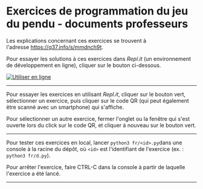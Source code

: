 # Exercices de programmation du jeu du pendu - documents professeurs

Les explications concernant ces exercices se trouvent à l'adresse https://q37.info/s/mmdnch9t.

Pour essayer les solutions à ces exercices dans *Repl.it* (un environnement de développement en ligne), cliquer sur le bouton ci-dessous.

[![Utiliser en ligne](https://q37.info/s/pcn9vgnj.svg)](https://repl.it/github/epeios-q37/hangman-fr-teacher)


---

Pour essayer les exercices en utilisant *Repl.it*, cliquer sur le bouton vert, sélectionner un exercice, puis cliquer sur le code QR (qui peut également être scanné avec un smartphone) qui s'affiche.

Pour sélectionner un autre exercice, fermer l'onglet ou la fenêtre qui s'est ouverte lors du click sur le code QR, et cliquer à nouveau sur le bouton vert.

---

Pour tester ces exercices en local, lancer `python3 fr/<id>.py`dans une console à la racine du dépôt, où `<id>` est l'identifiant de l'exercice (ex. : `python3 fr/d.py`).

Pour arrêter l'exercice, faire CTRL-C dans la console à partir de laquelle l'exercice a été lancé.

---